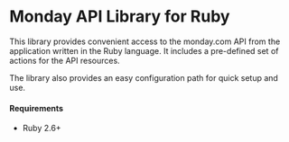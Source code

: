 # Monday API Library for Ruby

This library provides convenient access to the monday.com API from the application written in the Ruby language. It includes a pre-defined set of actions for the API resources.

The library also provides an easy configuration path for quick setup and use.

#### Requirements

* Ruby 2.6+
